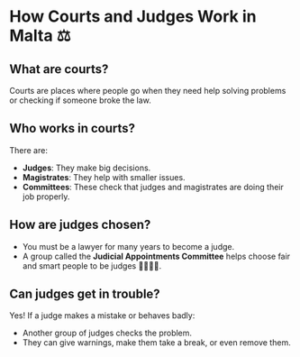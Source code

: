 # How Courts and Judges Work in Malta ⚖️

## What are courts?

Courts are places where people go when they need help solving problems or checking if someone broke the law.

## Who works in courts?

There are:

- **Judges**: They make big decisions.
- **Magistrates**: They help with smaller issues.
- **Committees**: These check that judges and magistrates are doing their job properly.

## How are judges chosen?

- You must be a lawyer for many years to become a judge.
- A group called the **Judicial Appointments Committee** helps choose fair and smart people to be judges 👩‍⚖️🧑‍⚖️.

## Can judges get in trouble?

Yes! If a judge makes a mistake or behaves badly:

- Another group of judges checks the problem.
- They can give warnings, make them take a break, or even remove them.
